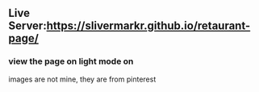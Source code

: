 ## Live Server:https://slivermarkr.github.io/retaurant-page/

### view the page on light mode on 


images are not mine, they are from pinterest
